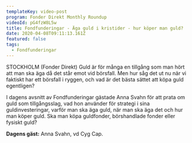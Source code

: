 ```yaml
---
templateKey: video-post
program: Fonder Direkt Monthly Roundup
videoId: pG4fzW8L5w
title: Fondfunderingar - Äga guld i kristider - hur köper man guld?
date: 2020-04-08T09:11:13.161Z
featured: false
tags:
  - Fondfunderingar
---
```

STOCKHOLM (Fonder Direkt) Guld är för många en tillgång som man hört att man ska äga då det står emot vid börsfall. Men hur såg det ut nu när vi faktiskt har ett börsfall i ryggen, och vad är det bästa sättet att köpa guld egentligen?

I dagens avsnitt av Fondfunderingar gästade Anna Svahn för att prata om guld som tillgångsslag, vad hon använder för strategi i sina guldinvesteringar, varför man ska äga guld, när man ska äga det och hur man köper guld. Ska man köpa guldfonder, börshandlade fonder eller fysiskt guld?

**Dagens gäst:** Anna Svahn, vd Cyg Cap.
